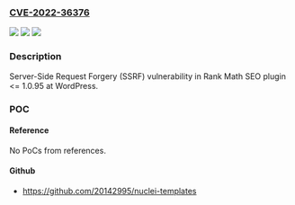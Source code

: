 ### [CVE-2022-36376](https://cve.mitre.org/cgi-bin/cvename.cgi?name=CVE-2022-36376)
![](https://img.shields.io/static/v1?label=Product&message=Rank%20Math%20SEO%20(WordPress%20plugin)&color=blue)
![](https://img.shields.io/static/v1?label=Version&message=%3C%3D%201.0.95%3C%3D%201.0.95%20&color=brighgreen)
![](https://img.shields.io/static/v1?label=Vulnerability&message=CWE-918%20Server-Side%20Request%20Forgery%20(SSRF)&color=brighgreen)

### Description

Server-Side Request Forgery (SSRF) vulnerability in Rank Math SEO plugin <= 1.0.95 at WordPress.

### POC

#### Reference
No PoCs from references.

#### Github
- https://github.com/20142995/nuclei-templates

